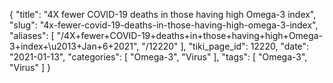 {
    "title": "4X fewer COVID-19 deaths in those having high Omega-3 index",
    "slug": "4x-fewer-covid-19-deaths-in-those-having-high-omega-3-index",
    "aliases": [
        "/4X+fewer+COVID-19+deaths+in+those+having+high+Omega-3+index+\u2013+Jan+6+2021",
        "/12220"
    ],
    "tiki_page_id": 12220,
    "date": "2021-01-13",
    "categories": [
        "Omega-3",
        "Virus"
    ],
    "tags": [
        "Omega-3",
        "Virus"
    ]
}